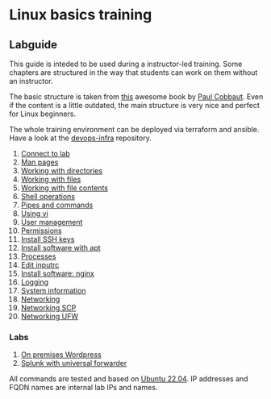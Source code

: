 # Linux basics training
## Labguide

This guide is inteded to be used during a instructor-led training. Some chapters are structured in the way that students can work on them without an instructor.

The basic structure is taken from [this](http://linux-training.be/linuxfun.pdf) awesome book by [Paul Cobbaut](http://www.linkedin.com/in/cobbaut). Even if the content is a little outdated, the main structure is very nice and perfect for Linux beginners.

The whole training environment can be deployed via terraform and ansible. Have a look at the [devops-infra](https://github.com/fox27374/devops-infra) repository.


1) [Connect to lab](doc/Labguide/connect-lab.md)
2) [Man pages](doc/Labguide/man-pages.md)
3) [Working with directories](doc/Labguide/working-with-dirs.md)
4) [Working with files](doc/Labguide/working-with-files.md)
5) [Working with file contents](doc/Labguide/working-with-file-contents.md)
6) [Shell operations](doc/Labguide/shell-operations.md)
7) [Pipes and commands](doc/Labguide/pipes-and-commands.md)
8)  [Using vi](doc/Labguide/using-vi.md)
9)  [User management](doc/Labguide/user-management.md)
10) [Permissions](doc/Labguide/permissions.md)
11) [Install SSH keys](doc/Labguide/install-ssh-key.md)
12) [Install software with apt](doc/Labguide/install-software-apt.md)
13) [Processes](doc/Labguide/processes.md)
14) [Edit inputrc](doc/Labguide/inputrc.md)
15) [Install software: nginx](doc/Labguide/install-software-nginx.md)
16) [Logging](doc/Labguide/logging.md)
17) [System information](doc/Labguide/system-information.md)
18) [Networking](doc/Labguide/networking.md)
19) [Networking SCP](doc/Labguide/networking-scp.md)
20) [Networking UFW](doc/Labguide/networking-ufw.md)

### Labs
1) [On premises Wordpress](doc/Labguide/lab1.md)
2) [Splunk with universal forwarder](doc/Labguide/lab2.md)

All commands are tested and based on [Ubuntu 22.04](https://ubuntu.com/). IP addresses and FQDN names are internal lab IPs and names.
